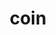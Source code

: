 ---
category: 4-letters
denotation: null
name: coin
reference_link: https://www.etymonline.com/word/coin
root_language: null
root_name: null
title: coin
type: free
word_sums:
- respelling: coin
  sum: 'Coin + '
---